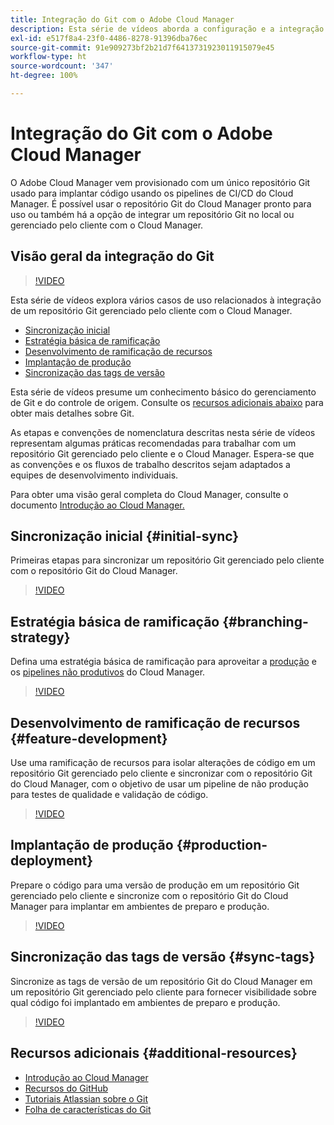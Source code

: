 ```yaml
---
title: Integração do Git com o Adobe Cloud Manager
description: Esta série de vídeos aborda a configuração e a integração de um repositório Git gerenciado pelo cliente (no local) com o Adobe Cloud Manager.
exl-id: e517f8a4-23f0-4486-8278-91396dba76ec
source-git-commit: 91e909273bf2b21d7f6413731923011915079e45
workflow-type: ht
source-wordcount: '347'
ht-degree: 100%

---
```



# Integração do Git com o Adobe Cloud Manager

O Adobe Cloud Manager vem provisionado com um único repositório Git usado para implantar código usando os pipelines de CI/CD do Cloud Manager. É possível usar o repositório Git do Cloud Manager pronto para uso ou também há a opção de integrar um repositório Git no local ou gerenciado pelo cliente com o Cloud Manager.

## Visão geral da integração do Git

>[!VIDEO](https://video.tv.adobe.com/v/28710/)

Esta série de vídeos explora vários casos de uso relacionados à integração de um repositório Git gerenciado pelo cliente com o Cloud Manager.

* [Sincronização inicial](#initial-sync)
* [Estratégia básica de ramificação](#branching-strategy)
* [Desenvolvimento de ramificação de recursos](#feature-development)
* [Implantação de produção](#production-deployment)
* [Sincronização das tags de versão](#sync-tags)

Esta série de vídeos presume um conhecimento básico do gerenciamento de Git e do controle de origem. Consulte os [recursos adicionais abaixo](#additional-resources) para obter mais detalhes sobre Git.

As etapas e convenções de nomenclatura descritas nesta série de vídeos representam algumas práticas recomendadas para trabalhar com um repositório Git gerenciado pelo cliente e o Cloud Manager. Espera-se que as convenções e os fluxos de trabalho descritos sejam adaptados a equipes de desenvolvimento individuais.

Para obter uma visão geral completa do Cloud Manager, consulte o documento [Introdução ao Cloud Manager.](/help/introduction.md)

## Sincronização inicial {#initial-sync}

Primeiras etapas para sincronizar um repositório Git gerenciado pelo cliente com o repositório Git do Cloud Manager.

>[!VIDEO](https://video.tv.adobe.com/v/28711/?quality=12)

## Estratégia básica de ramificação {#branching-strategy}

Defina uma estratégia básica de ramificação para aproveitar a [produção](/help/using/production-pipelines.md) e os [pipelines não produtivos](/help/using/non-production-pipelines.md) do Cloud Manager.

>[!VIDEO](https://video.tv.adobe.com/v/28712/?quality=12)

## Desenvolvimento de ramificação de recursos {#feature-development}

Use uma ramificação de recursos para isolar alterações de código em um repositório Git gerenciado pelo cliente e sincronizar com o repositório Git do Cloud Manager, com o objetivo de usar um pipeline de não produção para testes de qualidade e validação de código.

>[!VIDEO](https://video.tv.adobe.com/v/28723/?quality=12)

## Implantação de produção {#production-deployment}

Prepare o código para uma versão de produção em um repositório Git gerenciado pelo cliente e sincronize com o repositório Git do Cloud Manager para implantar em ambientes de preparo e produção.

>[!VIDEO](https://video.tv.adobe.com/v/28724/?quality=12)

## Sincronização das tags de versão {#sync-tags}

Sincronize as tags de versão de um repositório Git do Cloud Manager em um repositório Git gerenciado pelo cliente para fornecer visibilidade sobre qual código foi implantado em ambientes de preparo e produção.

>[!VIDEO](https://video.tv.adobe.com/v/28725/?quality=12)

## Recursos adicionais {#additional-resources}

* [Introdução ao Cloud Manager](/help/introduction.md)
* [Recursos do GitHub](https://try.github.io)
* [Tutoriais Atlassian sobre o Git](https://www.atlassian.com/git/tutorials/what-is-version-control)
* [Folha de características do Git](https://education.github.com/git-cheat-sheet-education.pdf)
